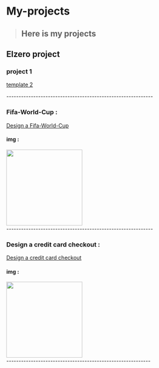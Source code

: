 # My-projects
> ## Here is my projects
## Elzero project 
### project 1
[template 2](https://moohamed-ahmed.github.io/My-Projects/HTML_And_CSS_Template_Two-main/)
                             <div>                                                ------------------------------------------------------------</div>
  ### Fifa-World-Cup  :
[Design a Fifa-World-Cup](https://moohamed-ahmed.github.io/My-Projects/Fifa-World-Cup/)

#### img :
<div>
  <img src="https://Moohamed-Ahmed.github.io/My-Projects/Fifa-World-Cup/Images/imge.jpeg" width="200px">
  </div>
                               <div>                                                ------------------------------------------------------------</div>

### Design a credit card checkout  :
[Design a credit card checkout](https://moohamed-ahmed.github.io/My-Projects/Design-a-credit-card-checkout/)

#### img :
<div>
  <img src="https://Moohamed-Ahmed.github.io/My-Projects/Design-a-credit-card-checkout/image/Design-a-credit-card-checkout-.jpeg" width="200px">
  </div>
  -----------------------------------------------------------

  

